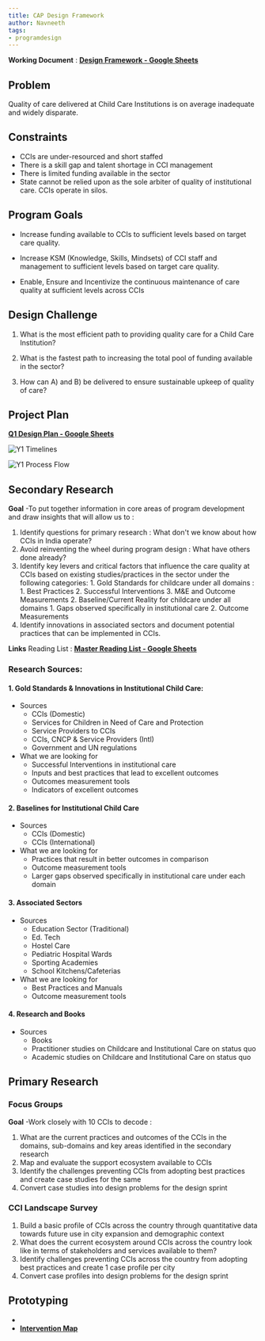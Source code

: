 ```yaml
---
title: CAP Design Framework
author: Navneeth
tags: 
- programdesign
---
```

**Working Document** : **[Design Framework - Google Sheets](https://docs.google.com/document/d/18LmCHl_Ezc972JXLlXttSo_Ewm3-W5dfq9bTspdv_bQ/edit)**

## Problem
Quality of care delivered at Child Care Institutions is on average inadequate and widely disparate. 

## Constraints
- CCIs are under-resourced and short staffed
- There is a skill gap and talent shortage in CCI management
- There is limited funding available in the sector
- State cannot be relied upon as the sole arbiter of quality of institutional care. CCIs operate in silos. 

## Program Goals
- Increase funding available to CCIs to sufficient levels based on target care quality.
    
- Increase KSM (Knowledge, Skills, Mindsets) of CCI staff and management to sufficient levels based on target care quality. 
    
- Enable, Ensure and Incentivize the continuous maintenance of care quality at sufficient levels across CCIs
    
## Design Challenge

1.  What is the most efficient path to providing quality care for a Child Care Institution? 
    
2.  What is the fastest path to increasing the total pool of funding available in the sector?
    
3.  How can A) and B) be delivered to ensure sustainable upkeep of quality of care? 
    
## Project Plan

**[Q1 Design Plan - Google Sheets](https://docs.google.com/spreadsheets/d/1dlkMpXmnfNy0pXYaMPwJzYjUOuWECAu9iHx35NFrMvw/edit?usp=drive_web&ouid=104429298457953240905)**

![Y1 Timelines](https://i.imgur.com/OmbD7Lh.png)

![Y1 Process Flow](https://i.imgur.com/nvDqPgF.png)
	
  
## Secondary Research

**Goal** -To put together information in core areas of program development and draw insights that will allow us to : 

1.  Identify questions for primary research : What don't we know about how CCIs in India operate?
2. Avoid reinventing the wheel during program design : What have others done already?
3. Identify key levers and critical factors that influence the care quality at CCIs  based on existing studies/practices in the sector under the following categories: 
			1. Gold Standards for childcare under all domains :
						1. Best Practices
						2. Successful Interventions
						3. M&E and Outcome Measurements
			2. Baseline/Current Reality for childcare under all domains
						1. Gaps observed specifically in institutional care
						2. Outcome Measurements
4.	 Identify innovations in associated sectors and document potential practices that can be implemented in CCIs.		

**Links**
Reading List : **[Master Reading List - Google Sheets](https://docs.google.com/spreadsheets/d/1GRiS7QFPiak-1Ob3TdobKnaHqgUBb_8B-fErHP1BXUA/edit?usp=sharing)**
    
### **Research Sources:**

#### 1.  Gold Standards & Innovations in Institutional Child Care:
- Sources
	- CCIs (Domestic)
	- Services for Children in Need of Care and Protection 
	- Service Providers to CCIs
	- CCIs, CNCP & Service Providers (Intl)
	- Government and UN regulations
- What we are looking for
	- Successful Interventions in institutional care
	- Inputs and best practices that lead to excellent outcomes
	- Outcomes measurement tools
	- Indicators of excellent outcomes
	    
#### 2.  Baselines for Institutional Child Care
- Sources
	- CCIs (Domestic)
	- CCIs (International)
- What we are looking for
	- Practices that result in better outcomes in comparison
	- Outcome measurement tools
	- Larger gaps observed specifically in institutional care under each domain
	    
#### 3.  Associated Sectors
- Sources
	-  Education Sector (Traditional)
	-  Ed. Tech
	-  Hostel Care
	-  Pediatric Hospital Wards
	-  Sporting Academies
	-  School Kitchens/Cafeterias
- What we are looking for
	- Best Practices and Manuals
	- Outcome measurement tools

#### 4. Research and Books
- Sources 
	- Books  
	- Practitioner studies on Childcare and Institutional Care on status quo 
	- Academic studies on Childcare and Institutional Care on status quo

## Primary Research

### Focus Groups
**Goal** -Work closely with 10 CCIs  to decode : 
1. What are the current practices and outcomes of the CCIs in the domains, sub-domains and key areas identified in the secondary research
2. Map and evaluate the support ecosystem available to CCIs
3. Identify the challenges preventing CCIs from adopting best practices and create case studies for the same
4. Convert case studies into design problems for the design sprint

### CCI Landscape Survey
1. Build a basic profile of CCIs across the country through quantitative data towards future use in city expansion and demographic context
2. What does the current ecosystem around CCIs across the country look like in terms of stakeholders and services available to them? 
3. Identify challenges preventing CCIs across the country from adopting best practices and create 1 case profile per city 
4. Convert case profiles into design problems for the design sprint


## Prototyping

- 
- **[Intervention Map](Volume%201/Program%20Design/Intervention%20Map.md)**



